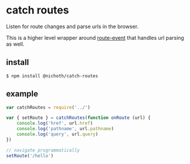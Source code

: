 # catch routes
Listen for route changes and parse urls in the browser.

This is a higher level wrapper around [route-event](https://www.npmjs.com/package/route-event) that handles url parsing as well.

## install

    $ npm install @nichoth/catch-routes

## example

```js
var catchRoutes = require('../')

var { setRoute } = catchRoutes(function onRoute (url) {
    console.log('href', url.href)
    console.log('pathname', url.pathname)
    console.log('query', url.query)
})

// navigate programmatically
setRoute('/hello')
```

